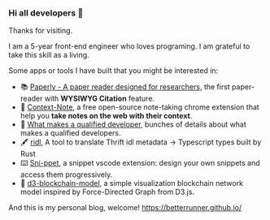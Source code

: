 ### Hi all developers 👋

Thanks for visiting.

I am a 5-year front-end engineer who loves programing. I am grateful to take this skill as a living.

Some apps or tools I have built that you might be interested in:

- 📚 [Paperly - A paper reader designed for researchers](https://paperly.app), the first paper-reader with **WYSIWYG Citation** feature.
- 📝 [Context-Note](https://github.com/betterRunner/context-note), a free open-source note-taking chrome extension that help you **take notes on the web with their context**.
- 📖 [What makes a qualified developer](https://github.com/betterRunner/what-makes-a-qualified-developer), bunches of details about what makes a qualified developers.
- 🖋️ [ridl](https://github.com/betterRunner/ridl), A tool to translate Thrift idl metadata -> Typescript types built by Rust
- ⌨️ [Sni-ppet](https://github.com/betterRunner/sni-ppet), a snippet vscode extension: design your own snippets and access them progressively.
- 🎨 [d3-blockchain-model](https://github.com/betterRunner/d3-blockchain-model), a simple visualization blockchain network model inspired by Force-Directed Graph from D3.js.

And this is my personal blog, welcome! https://betterrunner.github.io/
